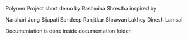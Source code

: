 Polymer Project short demo by Rashmina Shrestha inspired by 

Narahari Jung Sijapati
Sandeep Ranjitkar
Shrawan Lakhey
Dinesh Lamsal


Documentation is done inside documentation folder.

